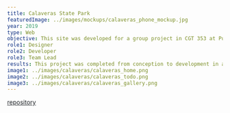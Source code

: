 ```yaml
---
title: Calaveras State Park
featuredImage: ../images/mockups/calaveras_phone_mockup.jpg
year: 2019
type: Web
objective: This site was developed for a group project in CGT 353 at Purdue University. The goal of this site was to create a customized, appealing layout and design for a California state park. As state and national parks in the Unites States have a simplistic, consistent appearance across all parks, we wanted to create a more specialized experience to attract visitors.
role1: Designer
role2: Developer
role3: Team Lead
results: This project was completed from conception to development in a month using HTML, CSS, and jQuery. The site met all requirements for the project in which it was being evaluated on 508 compliancy, aesthetics, and development.
image1: ../images/calaveras/calaveras_home.png
image2: ../images/calaveras/calaveras_todo.png
image3: ../images/calaveras/calaveras_gallery.png
---
```


<a href="https://github.com/nicoledwenger/CalaverasStatePark" style="color: #212529;">repository</a>